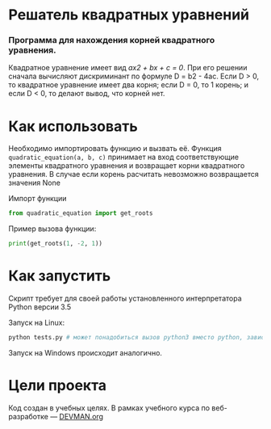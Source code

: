 ﻿# Решатель квадратных уравнений

### Программа для нахождения корней квадратного уравнения.
Квадратное уравнение имеет вид _ax2 + bx + c = 0_. При его решении сначала вычисляют дискриминант по формуле D = b2 - 4ac.
Если D > 0, то квадратное уравнение имеет два корня; если D = 0, то 1 корень; и если D < 0,
то делают вывод, что корней нет.


# Как использовать

Необходимо импортировать функцию и вызвать её.
Функция `quadratic_equation(a, b, c)` принимает на вход соответствующие элементы квадратного уравнения и возвращает корни
квадратного уравнения. В случае если корень расчитать невозможно возвращается  значения None

Импорт функции
```python
from quadratic_equation import get_roots
```
Пример вызова функции:

```python
print(get_roots(1, -2, 1))
```


# Как запустить

Скрипт требует для своей работы установленного интерпретатора Python версии 3.5

Запуск на Linux:

```bash
python tests.py # может понадобиться вызов python3 вместо python, зависит от настроек операционной системы
```

Запуск на Windows происходит аналогично.

# Цели проекта

Код создан в учебных целях. В рамках учебного курса по веб-разработке ― [DEVMAN.org](https://devman.org)
